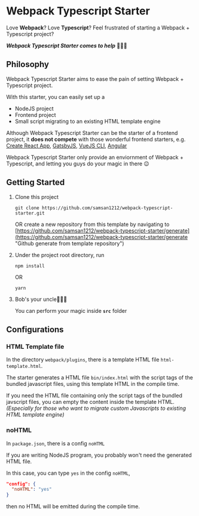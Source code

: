 # Webpack Typescript Starter #

Love **Webpack**? Love **Typescript**? Feel frustrated of starting a Webpack + Typescript project?

***Webpack Typescript Starter comes to help*** :muscle::muscle::muscle:

## Philosophy ##

Webpack Typescript Starter aims to ease the pain of setting Webpack + Typescript project.

With this starter, you can easily set up a 
* NodeJS project
* Frontend project
* Small script migrating to an existing HTML template engine

Although Webpack Typescript Starter can be the starter of a frontend project,
it **does not compete** with those wonderful frontend starters, e.g. 
[Create React App](https://create-react-app.dev/), 
[GatsbyJS](https://www.gatsbyjs.org/), 
[VueJS CLI](https://cli.vuejs.org/),
[Angular](https://angular.io/guide/setup-local)

Webpack Typescript Starter only provide an enviornment of Webpack + Typescript, and letting you guys do your magic in there :wink:

## Getting Started
1.  Clone this project

    ```
    git clone https://github.com/samsan1212/webpack-typescript-starter.git
    ```
    
    OR create a new repository from this template by navigating to [https://github.com/samsan1212/webpack-typescript-starter/generate](https://github.com/samsan1212/webpack-typescript-starter/generate "Github generate from template repository")
    
2.  Under the project root directory, run

    ```
    npm install
    ```

    OR
    
    ```
    yarn
    ```
3.  Bob's your uncle:tada::tada::tada:

    You can perform your magic inside **```src```** folder

## Configurations
### HTML Template file
In the directory ```webpack/plugins```, there is a template HTML file ```html-template.html```.

The starter generates a HTML file ```bin/index.html``` with the script tags of the bundled javascript files, using this template HTML in the compile time.

If you need the HTML file containing only the script tags of the bundled javscript files, you can empty the content inside the template HTML. *(Especially for those who want to migrate custom Javascripts to existing HTML template engine)*

### noHTML
In ```package.json```, there is a config ```noHTML```

If you are writing NodeJS program, you probably won't need the generated HTML file.

In this case, you can type ```yes``` in the config ```noHTML```,

```json
"config": {
  "noHTML": "yes"
}
```

then no HTML will be emitted during the compile time.
